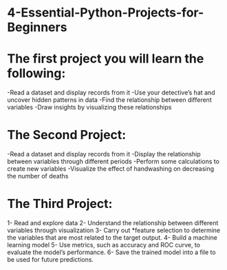 # 4-Essential-Python-Projects-for-Beginners

# The first project you will learn the following:
-Read a dataset and display records from it
-Use your detective’s hat and uncover hidden patterns in data
-Find the relationship between different variables
-Draw insights by visualizing these relationships



# The Second Project:
-Read a dataset and display records from it
-Display the relationship between variables through different periods
-Perform some calculations to create new variables
-Visualize the effect of handwashing on decreasing the number of deaths

# The Third Project: 
1- Read and explore data
2- Understand the relationship between different variables through visualization
3- Carry out *feature selection to determine the variables that are most related to the target output.
4- Build a machine learning model
5- Use metrics, such as accuracy and ROC curve, to evaluate the model’s performance.
6- Save the trained model into a file to be used for future predictions.


